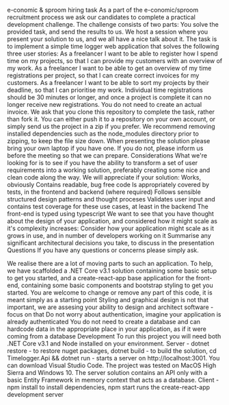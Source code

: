e-conomic & sproom hiring task
As a part of the e-conomic/sproom recruitment process we ask our candidates to complete a practical development challenge. The challenge consists of two parts:
You solve the provided task, and send the results to us.
We host a session where you present your solution to us, and we all have a nice talk about it.
The task is to implement a simple time logger web application that solves the following three user stories:
As a freelancer I want to be able to register how I spend time on my projects, so that I can provide my customers with an overview of my work.
As a freelancer I want to be able to get an overview of my time registrations per project, so that I can create correct invoices for my customers.
As a freelancer I want to be able to sort my projects by their deadline, so that I can prioritise my work.
Individual time registrations should be 30 minutes or longer, and once a project is complete it can no longer receive new registrations. You do not need to create an actual invoice.
We ask that you clone this repository to complete the task, rather than fork it. You can either push it to a repository on your own account, or simply send us the project in a zip if you prefer. We recommend removing installed dependencies such as the node_modules directory prior to zipping, to keep the file size down.
When presenting the solution please bring your own laptop if you have one. If you do not, please inform us before the meeting so that we can prepare.
Considerations
What we're looking for is to see if you have the ability to transform a set of user requirements into a working solution, preferably creating some nice and clean code along the way. We will appreciate if your solution:
Works, obviously
Contains readable, bug free code
Is appropriately covered by tests, in the frontend and backend (where required)
Follows sensible structured design patterns and thought proceses
Validates user input and contains test coverage for these use cases, at least in the backend
The front-end is typed using typescript
We want to see that you have thought about the design of your application, and considered how it might scale as it's complexity increases:
Consider how your application might scale as it grows in use, and in number of developers working on it
Summarise any significant architectural decisions you take, to discuss in the presentation
Questions
If you have any questions or concerns please simply ask.

We realise there are a lot of moving parts to such an application. To help, we have scaffolded a .NET Core v3.1 solution containing some basic setup to get you started, and a create-react-app base application for the front-end, containing some basic components and bootstrap styling to get you started.
You are welcome to change or remove any part of this code, it is meant simply as a starting point
Styling and graphical design is not that important, we are assesing your ability to design and architect software - focus on that
Do not worry about authentication, imagine your application is already authenticated
You do not need to create a database and can hardcode data in the appropriate place in your application, as if it were coming from a database
Development
To run this project you will need both .NET Core v3.1 and Node installed on your environment.
Server - dotnet restore - to restore nuget packages, dotnet build - to build the solution, cd Timelogger.Api && dotnet run - starts a server on http://localhost:3001. You can download Visual Studio Code. The project was tested on MacOS High Sierra and Windows 10.
The server solution contains an API only with a basic Entity Framework in memory context that acts as a database.
Client - npm install to install dependencies, npm start runs the create-react-app development server


